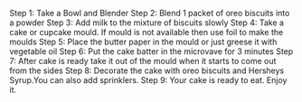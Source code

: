 Step 1: Take a Bowl and Blender
Step 2: Blend 1 packet of oreo biscuits into a powder
Step 3: Add milk to the mixture of biscuits slowly
Step 4: Take a cake or cupcake mould. If mould is not available then use foil to make the moulds
Step 5: Place the butter paper in the mould or just greese it with vegetable oil
Step 6: Put the cake batter in the microvave for 3 minutes
Step 7: After cake is ready take it out of the mould when it starts to come out from the sides
Step 8: Decorate the cake with oreo biscuits and Hersheys Syrup.You can also add sprinklers.
Step 9: Your cake is ready to eat. Enjoy it.  